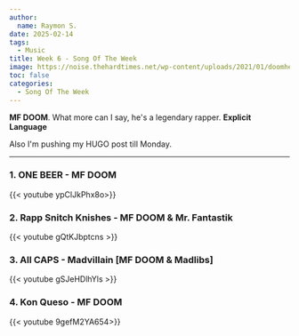 ```yaml
---
author:
  name: Raymon S.
date: 2025-02-14
tags:
  - Music
title: Week 6 - Song Of The Week
image: https://noise.thehardtimes.net/wp-content/uploads/2021/01/doomheader.jpg
toc: false
categories:
  - Song Of The Week
---
```


**MF DOOM**. What more can I say, he's a legendary rapper.  **Explicit Language**

Also I'm pushing my HUGO post till Monday.

---


###       1. ONE BEER - MF DOOM
{{< youtube ypClJkPhx8o>}}


###        2. Rapp Snitch Knishes - MF DOOM & Mr. Fantastik

{{< youtube gQtKJbptcns >}}


###        3. All CAPS -  Madvillain [MF DOOM & Madlibs]

{{< youtube gSJeHDlhYls >}}


###      4. Kon Queso - MF DOOM

{{< youtube 9gefM2YA654>}}
